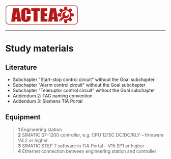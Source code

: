 
![ACTEA](/Logo_ACTEA_2.png)
_____________________________________
# Study materials
## Literature
*  Subchapter "Start-stop control circuit" without the Goal subchapter
*  Subchapter "Alarm control circuit" without the Goal subchapter
*  Subchapter "Teleruptor control circuit" without the Goal subchapter
*  Addendum 2: TAG naming convention
*  Addendum 3: Siemens TIA Portal

## Equipment
>   **1** Engineering station <br>
>   **2** SIMATIC S7-1200 controller, e.g. CPU 1215C DC/DC/RLY – firmware V4.2 or higher <br>
>   **3** SIMATIC STEP 7 software in TIA Portal – V15 SP1 or higher <br>
>   **4** Ethernet connection between engineering station and controller
